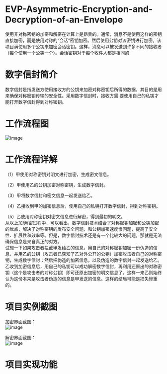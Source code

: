 # EVP-Asymmetric-Encryption-and-Decryption-of-an-Envelope
使用非对称密钥的加密和解密在计算上是昂贵的。通常，消息不是使用这样的密钥直接加密，而是使用对称的“会话”密钥加密。然后使用公钥对该密钥进行加密。该项目满使用多个公钥来加密会话密钥。这样，消息可以被发送到许多不同的接收者（每个使用一个公钥一个）。会话密钥对于每个收件人都是相同的
# 数字信封简介
数字信封是指发送方使用接收方的公钥来加密对称密钥后所得的数据，其目的是用来确保对称密钥传输的安全性。采用数字信封时，接收方需
要使用自己的私钥才能打开数字信封得到对称密钥。
# 工作流程图
![image](https://github.com/Ruipeng-LI/EVP-Asymmetric-Encryption-and-Decryption-of-an-Envelope/blob/master/image/20170922073239543.png)
# 工作流程详解

（1）甲使用对称密钥对明文进行加密，生成密文信息。

（2）甲使用乙的公钥加密对称密钥，生成数字信封。

（3）甲将数字信封和密文信息一起发送给乙。

（4）乙接收到甲的加密信息后，使用自己的私钥打开数字信封，得到对称密钥。

（5）乙使用对称密钥对密文信息进行解密，得到最初的明文。<Br/>
   从以上加/解密过程中，可以看出，数字信封技术结合了对称密钥加密和公钥加密的优点，解决了对称密钥的发布安全问题，和公钥加密速度慢问题，提高了安全性、扩展性和效率等。但是，数字信封技术还是有一个比较大的问题，那就是无法确保信息是来自真正的对方。<Br/>
   试想一下如果攻击者拦截甲发给乙的信息，用自己的对称密钥加密一份伪造的信息，并用乙的公钥（攻击者已获知了乙对外公开的公钥）加密攻击者自己的对称密钥，生成数字信封；然后把伪造的加密信息，以及伪造的数字信封一起发送给乙。乙收到加密信息后，用自己的私钥可以成功解密数字信封，再利用还原出的对称密钥（这个是攻击者的对称公钥）即可还原出加密的明文信息了，这样一来乙则始终认为这份本来是攻击者伪造的信息是甲发送的信息。这样的结局可能是损失惨重的。
   
# 项目实例截图
加密界面截图：<Br/>
![image](https://github.com/Ruipeng-LI/EVP-Asymmetric-Encryption-and-Decryption-of-an-Envelope/blob/master/image/%E5%8A%A0%E5%AF%86.png)

解密界面截图：<Br/>
![image](https://github.com/Ruipeng-LI/EVP-Asymmetric-Encryption-and-Decryption-of-an-Envelope/blob/master/image/%E8%A7%A3%E5%AF%86.png)


# 项目实现功能

